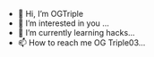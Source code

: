 - 👋 Hi, I’m OGTriple
- 👀 I’m interested in you ...
- 🌱 I’m currently learning hacks...
- 📫 How to reach me  OG Triple03...

<!---
OGTriple102/OGTriple102 is a ✨ special ✨ repository because its `README.md` (this file) appears on your GitHub profile.
You can click the Preview link to take a look at your changes.
--->
